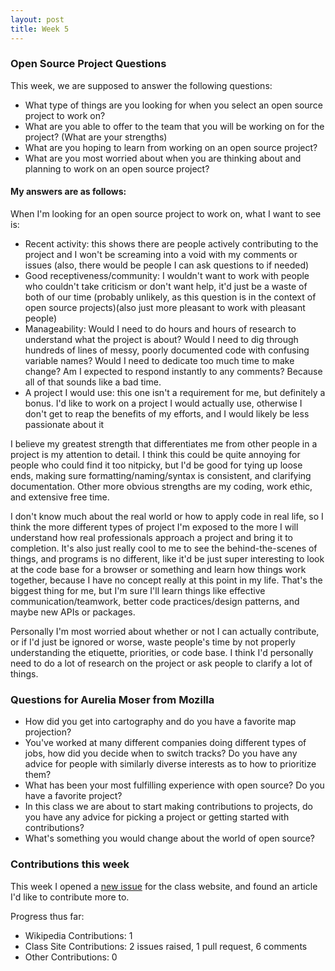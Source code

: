 ```yaml
---
layout: post
title: Week 5
---
```



### Open Source Project Questions

This week, we are supposed to answer the following questions:
  - What type of things are you looking for when you select an open source project to work on?
  - What are you able to offer to the team that you will be working on for the project? (What are your strengths)
  - What are you hoping to learn from working on an open source project?
  - What are you most worried about when you are thinking about and planning to work on an open source project? 

#### My answers are as follows:

When I'm looking for an open source project to work on, what I want to see is:
  - Recent activity: this shows there are people actively contributing to the project and I won't be screaming into a void with my comments or issues (also, there would be people I can ask questions to if needed)
  - Good receptiveness/community: I wouldn't want to work with people who couldn't take criticism or don't want help, it'd just be a waste of both of our time (probably unlikely, as this question is in the context of open source projects)(also just more pleasant to work with pleasant people)
  - Manageability: Would I need to do hours and hours of research to understand what the project is about? Would I need to dig through hundreds of lines of messy, poorly documented code with confusing variable names? Would I need to dedicate too much time to make change? Am I expected to respond instantly to any comments? Because all of that sounds like a bad time.
  - A project I would use: this one isn't a requirement for me, but definitely a bonus. I'd like to work on a project I would actually use, otherwise I don't get to reap the benefits of my efforts, and I would likely be less passionate about it

I believe my greatest strength that differentiates me from other people in a project is my attention to detail. I think this could be quite annoying for people who could find it too nitpicky, but I'd be good for tying up loose ends, making sure formatting/naming/syntax is consistent, and clarifying documentation. Other more obvious strengths are my coding, work ethic, and extensive free time.

I don't know much about the real world or how to apply code in real life, so I think the more different types of project I'm exposed to the more I will understand how real professionals approach a project and bring it to completion. It's also just really cool to me to see the behind-the-scenes of things, and programs is no different, like it'd be just super interesting to look at the code base for a browser or something and learn how things work together, because I have no concept really at this point in my life. That's the biggest thing for me, but I'm sure I'll learn things like effective communication/teamwork, better code practices/design patterns, and maybe new APIs or packages.

Personally I'm most worried about whether or not I can actually contribute, or if I'd just be ignored or worse, waste people's time by not properly understanding the etiquette, priorities, or code base. I think I'd personally need to do a lot of research on the project or ask people to clarify a lot of things. 

### Questions for Aurelia Moser from Mozilla

  - How did you get into cartography and do you have a favorite map projection?
  - You've worked at many different companies doing different types of jobs, how did you decide when to switch tracks? Do you have any advice for people with similarly diverse interests as to how to prioritize them? 
  - What has been your most fulfilling experience with open source? Do you have a favorite project?
  - In this class we are about to start making contributions to projects, do you have any advice for picking a project or getting started with contributions?
  - What's something you would change about the world of open source?

### Contributions this week

This week I opened a [new issue](https://github.com/joannakl/cs480_s18/issues/85) for the class website, and found an article I'd like to contribute more to.

Progress thus far:
  - Wikipedia Contributions: 1
  - Class Site Contributions: 2 issues raised, 1 pull request, 6 comments
  - Other Contributions: 0
